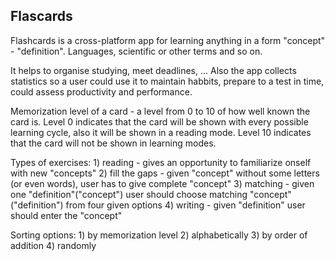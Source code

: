 ## Flascards

Flashcards is a cross-platform app for learning anything in a form "concept" - "definition". Languages, scientific or other terms and so on.

It helps to organise studying, meet deadlines, ... Also the app collects statistics so a user could use it to maintain habbits, prepare to a
test in time, could assess productivity and performance.

Memorization level of a card - a level from 0 to 10 of how well known the card is. Level 0 indicates that the card will be shown with every possible learning cycle, also it will be shown in a reading mode. Level 10 indicates that the card will not be shown in learning modes.

Types of exercises:
    1) reading - gives an opportunity to familiarize onself with new "concepts"
    2) fill the gaps - given "concept" without some letters (or even words), 
        user has to give complete "concept"
    3) matching - given one "definition"("concept") user should choose matching
        "concept"("definition") from four given options
    4) writing - given "definition" user should enter the "concept"
    
Sorting options:
    1) by memorization level
    2) alphabetically
    3) by order of addition
    4) randomly
    
    
    






